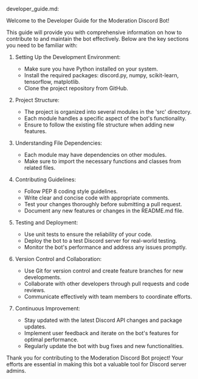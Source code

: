 developer_guide.md:

Welcome to the Developer Guide for the Moderation Discord Bot!

This guide will provide you with comprehensive information on how to contribute to and maintain the bot effectively. Below are the key sections you need to be familiar with:

1. Setting Up the Development Environment:
   - Make sure you have Python installed on your system.
   - Install the required packages: discord.py, numpy, scikit-learn, tensorflow, matplotlib.
   - Clone the project repository from GitHub.

2. Project Structure:
   - The project is organized into several modules in the 'src' directory.
   - Each module handles a specific aspect of the bot's functionality.
   - Ensure to follow the existing file structure when adding new features.

3. Understanding File Dependencies:
   - Each module may have dependencies on other modules.
   - Make sure to import the necessary functions and classes from related files.

4. Contributing Guidelines:
   - Follow PEP 8 coding style guidelines.
   - Write clear and concise code with appropriate comments.
   - Test your changes thoroughly before submitting a pull request.
   - Document any new features or changes in the README.md file.

5. Testing and Deployment:
   - Use unit tests to ensure the reliability of your code.
   - Deploy the bot to a test Discord server for real-world testing.
   - Monitor the bot's performance and address any issues promptly.

6. Version Control and Collaboration:
   - Use Git for version control and create feature branches for new developments.
   - Collaborate with other developers through pull requests and code reviews.
   - Communicate effectively with team members to coordinate efforts.

7. Continuous Improvement:
   - Stay updated with the latest Discord API changes and package updates.
   - Implement user feedback and iterate on the bot's features for optimal performance.
   - Regularly update the bot with bug fixes and new functionalities.

Thank you for contributing to the Moderation Discord Bot project! Your efforts are essential in making this bot a valuable tool for Discord server admins.